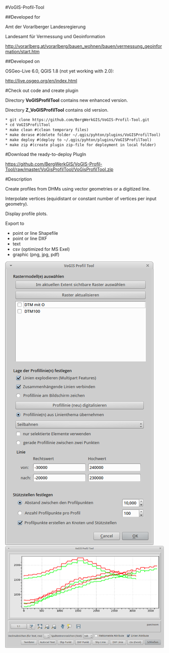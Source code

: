 #VoGIS-Profil-Tool
 
##Developed for
 
Amt der Vorarlberger Landesregierung 

Landesamt für Vermessung und Geoinformation 

http://vorarlberg.at/vorarlberg/bauen_wohnen/bauen/vermessung_geoinformation/start.htm 
 
##Developed on
 
OSGeo-Live 6.0, QGIS 1.8 (not yet working with 2.0): 

http://live.osgeo.org/en/index.html 
 
#Check out code and create plugin
 
Directory **VoGISProfilTool** contains new enhanced version. 

Directory **Z_VoGISProfilTool** contains old version. 
 
```
* git clone https://github.com/BergWerkGIS/VoGIS-Profil-Tool.git
* cd VoGISProfilTool
* make clean #(clean temporary files)
* make derase #(delete folder ~/.qgis/pyhton/plugins/VoGISProfilTool)
* make deploy #(deploy to ~/.qgis/pyhton/plugins/VoGISProfilTool)
* make zip #(create plugin zip-file for deployment in local folder)
```
 
#Download the ready-to-deploy PlugIn
 
https://github.com/BergWerkGIS/VoGIS-Profil-Tool/raw/master/VoGisProfilTool/VoGisProfilTool.zip
 
#Description
 
Create profiles from DHMs using vector geometries or a digitized line. 
 
Interpolate vertices (equidistant or constant number of vertices per input geometry). 
 
Display profile plots. 

Export to
* point or line Shapefile
* point or line DXF
* text
* csv (optimized for MS Exel)
* graphic (png, jpg, pdf)

![Alt text](/screenshots/maindialog.png)
![Alt text](/screenshots/plotdialog.png)